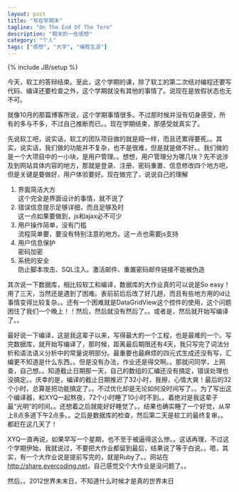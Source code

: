 ```yaml
---
layout: post
title: "写在学期末"
tagline: "On The End Of The Term"
description: "期末的一些感想"
category: "个人"
tags: ["感想", "大学", "编程生涯"]
---
```

{% include JB/setup %}

今天，软工的答辩结束。至此，这个学期的课，除了软工的第二次结对编程还要写代码、编译还要检查之外，这个学期就没有其他的事情了。说现在是放假状态也无不可。

就像10月的那篇博客所说，这个学期事情很多。不过那时候并没有切身感受，所有的多与不多，不过自己推断而已。。现在学期结束，那感受就真实了。

先说软工吧，说实话，软工的团队项目做的就是翔一样，而且还累得要死。。其实，说实话，我们做的功能并不复杂，也不是很难，但是就是做不好。。我们做的是一个大项目中的一小块，是用户管理。。想想，用户管理分为哪几块？先不说涉及到网站具体内容的地方，那就是登录、注册、密码重置、信息修改四个地方吧，但是关键是要做好，用户体验要好。现在做完了，说说自己的理解

1. 界面简洁大方  
   这个完全是界面设计的事情，就不说了
1. 错误信息提示足够详细，而且足够及时  
   这一点如果要做到，js和ajax必不可少  
1. 用户操作简单，没有门槛  
   流程简单要，要没有特别注意的地方。这一点也需要js支持
1. 用户信息保护  
   密码加密
1. 系统的安全  
   防止脚本攻击、SQL注入。激活邮件、重置密码邮件链接不能被伪造

其次说一下数据库，相比较软工和编译，数据库的大作业真的可以说是So easy！用了三天，当然还是遇到了困难。表前前后后改了好几趟，而且有些地方用的id让事情变得比较复杂。。还有一个困难就是DataGridView这个控件的使用，这个问题困住了我们一个晚上！！然后，然后就没有然后了。。或者是，然后就开始写编译了。。

最好说一下编译，这是我这辈子以来，写得最大的一个工程，也是最难的一个。写完数据库，就开始写编译了，那时候，距离最后期限还有4天，我只写完了词法分析和语法语义分析中的常量说明部分。最重要也最麻烦的四元式生成还没有写，汇编更不知道是什么东西。。但是没有办法，作业还是得交啊。。那就问同学，上网查，自己想。。知道截止日期那一天，自己的数组的汇编还没有搞定，错误处理也没搞定。。庆幸的是，编译的截止日期推迟了32小时，我擦，心情大爽！最后的32个小时，总算是把功能搞定了。。不过优化却是无论如何没时间写了。。为了写出这个编译器，和XYQ一起熬夜，72个小时睡了10小时不到。。着绝对是我这辈子最“光明”的时间。。还想着之后就能好好睡觉了。。结果也确实睡了一个好觉，从早上8点多道下午2点多。。之后是数据库的检查，然后第二天是软工的最终复审。。都赶在这几天了！

XYQ一直再说，如果早写一个星期，也不至于被逼得这么惨。。这话再理，不过这个学期伊始，我就说过，不要把大作业都留到最后，结果说了等于白说。。嗯，其实，有一个大作业说是提前写完的，就是Ruby了。。网站在<http://share.evercoding.net>，自己感觉交个大作业是没问题了。。

然后。。2012世界未末日，不知道什么时候才是真的世界末日
